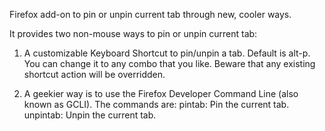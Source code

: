 Firefox add-on to pin or unpin current tab through new, cooler ways.

It provides two non-mouse ways to pin or unpin current tab:

1. A customizable Keyboard Shortcut to pin/unpin a tab. Default is alt-p. You can change it to any combo that you like. Beware that any existing shortcut action will be overridden.

2. A geekier way is to use the Firefox Developer Command Line (also known as GCLI). The commands are: pintab: Pin the current tab. unpintab: Unpin the current tab.

